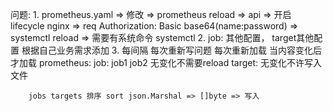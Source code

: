 
问题:
    1. prometheus.yaml => 修改 => prometheus reload
        => api => 开启lifecycle nginx => req
            Authorization: Basic base64(name:password)
        => systemctl reload =>
            需要有系统命令 systemctl
    2. job: 其他配置， target其他配置 根据自己业务需求添加
    3. 每间隔 每次重新写问题 每次重新加载 当内容变化后才加载
        prometheus:
            job: job1 job2 无变化不需要reload
        target:
            无变化不许写入文件

        jobs targets 排序 sort json.Marshal => []byte => 写入